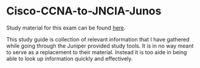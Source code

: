 # Cisco-CCNA-to-JNCIA-Junos

Study material for this exam can be found [here](https://bit.ly/junipergenius).

This study guide is collection of relevant information that I have gathered while going through the Juniper provided study tools. It is in no way meant to serve as a replacement to their material. Instead it is too aide in being able to look up information quickly and effectively.
